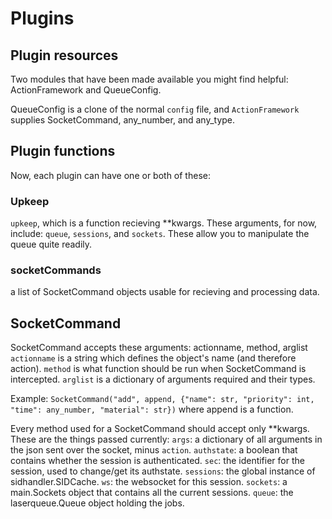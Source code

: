 # Plugins

## Plugin resources
Two modules that have been made available you might find helpful:
ActionFramework and QueueConfig.

QueueConfig is a clone of the normal `config` file, and `ActionFramework` supplies SocketCommand, any_number, and any_type.

## Plugin functions
Now, each plugin can have one or both of these:
### Upkeep
`upkeep`, which is a function recieving **kwargs. These arguments, for now, include:
`queue`, `sessions`, and `sockets`. These allow you to manipulate the queue quite readily.
### socketCommands
a list of SocketCommand objects usable for recieving and processing data.

## SocketCommand
SocketCommand accepts these arguments:
actionname, method, arglist
`actionname` is a string which defines the object's name (and therefore action).
`method` is what function should be run when SocketCommand is intercepted.
`arglist` is a dictionary of arguments required and their types.

Example:
`SocketCommand("add", append, {"name": str, "priority": int, "time": any_number, "material": str})`
where append is a function.

Every method used for a SocketCommand should accept only **kwargs. These are the things passed currently:
`args`: a dictionary of all arguments in the json sent over the socket, minus `action`.
`authstate`: a boolean that contains whether the session is authenticated.
`sec`: the identifier for the session, used to change/get its authstate.
`sessions`: the global instance of sidhandler.SIDCache.
`ws`: the websocket for this session.
`sockets`: a main.Sockets object that contains all the current sessions.
`queue`: the laserqueue.Queue object holding the jobs.